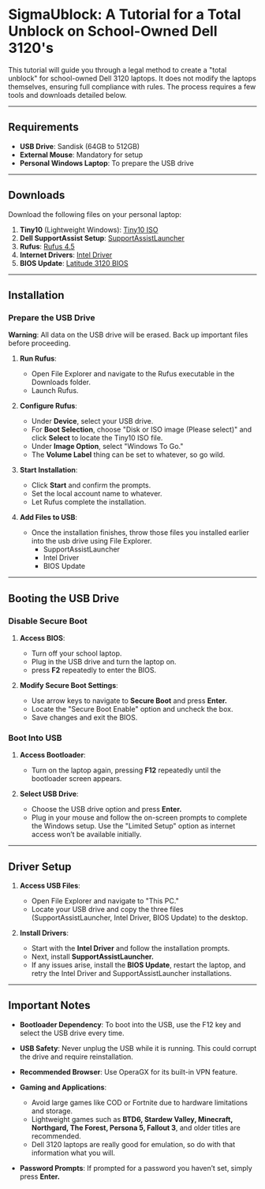 # SigmaUblock: A Tutorial for a Total Unblock on School-Owned Dell 3120's

This tutorial will guide you through a legal method to create a "total unblock" for school-owned Dell 3120 laptops. It does not modify the laptops themselves, ensuring full compliance with rules. The process requires a few tools and downloads detailed below.

---

## Requirements
- **USB Drive**: Sandisk (64GB to 512GB)
- **External Mouse**: Mandatory for setup
- **Personal Windows Laptop**: To prepare the USB drive

---

## Downloads
Download the following files on your personal laptop:

1. **Tiny10** (Lightweight Windows): [Tiny10 ISO](https://archive.org/download/tiny-10-23-h2/tiny10%20x64%2023h2.iso)
2. **Dell SupportAssist Setup**: [SupportAssistLauncher](https://downloads.dell.com/serviceability/eSupport/SupportAssistLauncher.exe?dl_uid=113770ee-115b-4fa0-aa85-615552a8b845&dc=E206AB2C7485970B241009C6D38AFEED&appname=drivers)
3. **Rufus**: [Rufus 4.5](https://github.com/pbatard/rufus/releases/download/v4.5/rufus-4.5.exe)
4. **Internet Drivers**: [Intel Driver](https://dl.dell.com/FOLDER11737015M/4/Intel-BE200-AX411-AX211-AX210-AX201-AX200-9560-9462-9260_38KK7_WIN_23.60.1.2_A45_01.EXE)
5. **BIOS Update**: [Latitude 3120 BIOS](https://dl.dell.com/FOLDER11967717M/1/Latitude_3120_1.29.0.exe)

---

## Installation

### Prepare the USB Drive
**Warning**: All data on the USB drive will be erased. Back up important files before proceeding.

1. **Run Rufus**:
   - Open File Explorer and navigate to the Rufus executable in the Downloads folder.
   - Launch Rufus.

2. **Configure Rufus**:
   - Under **Device**, select your USB drive.
   - For **Boot Selection**, choose "Disk or ISO image (Please select)" and click **Select** to locate the Tiny10 ISO file.
   - Under **Image Option**, select "Windows To Go."
   - The **Volume Label** thing can be set to whatever, so go wild.  

3. **Start Installation**:
   - Click **Start** and confirm the prompts.
   - Set the local account name to whatever.
   - Let Rufus complete the installation.

4. **Add Files to USB**:
   - Once the installation finishes, throw those files you installed earlier into the usb drive using File Explorer. 
     - SupportAssistLauncher
     - Intel Driver
     - BIOS Update

---

## Booting the USB Drive

### Disable Secure Boot
1. **Access BIOS**:
   - Turn off your school laptop.
   - Plug in the USB drive and turn the laptop on.
   - press **F2** repeatedly to enter the BIOS.

2. **Modify Secure Boot Settings**:
   - Use arrow keys to navigate to **Secure Boot** and press **Enter.**
   - Locate the "Secure Boot Enable" option and uncheck the box.
   - Save changes and exit the BIOS.

### Boot Into USB
1. **Access Bootloader**:
   - Turn on the laptop again, pressing **F12** repeatedly until the bootloader screen appears.

2. **Select USB Drive**:
   - Choose the USB drive option and press **Enter.**
   - Plug in your mouse and follow the on-screen prompts to complete the Windows setup. Use the "Limited Setup" option as internet access won’t be available initially.

---

## Driver Setup

1. **Access USB Files**:
   - Open File Explorer and navigate to "This PC."
   - Locate your USB drive and copy the three files (SupportAssistLauncher, Intel Driver, BIOS Update) to the desktop.

2. **Install Drivers**:
   - Start with the **Intel Driver** and follow the installation prompts.
   - Next, install **SupportAssistLauncher.**
   - If any issues arise, install the **BIOS Update**, restart the laptop, and retry the Intel Driver and SupportAssistLauncher installations.

---

## Important Notes

- **Bootloader Dependency**: To boot into the USB, use the F12 key and select the USB drive every time.
- **USB Safety**: Never unplug the USB while it is running. This could corrupt the drive and require reinstallation.
- **Recommended Browser**: Use OperaGX for its built-in VPN feature.
- **Gaming and Applications**:
  - Avoid large games like COD or Fortnite due to hardware limitations and storage.
  - Lightweight games such as **BTD6, Stardew Valley, Minecraft, Northgard, The Forest, Persona 5, Fallout 3**, and older titles are recommended.
  - Dell 3120 laptops are really good for emulation, so do with that information what you will. 

- **Password Prompts**: If prompted for a password you haven’t set, simply press **Enter.**


